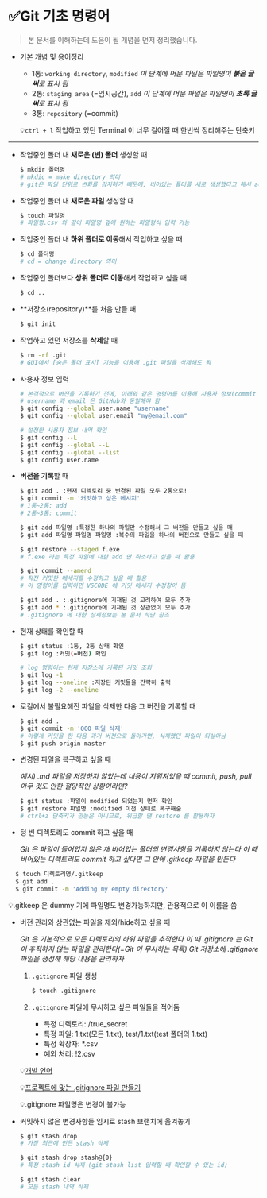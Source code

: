 # ✅Git 기초 명령어

> 
>
> 본 문서를 이해하는데 도움이 될 개념을 먼저 정리했습니다.

* 기본 개념 및 용어정리
  * 1통: `working directory`, `modified`
    *이 단계에 머문 파일은 파일명이 **붉은 글씨**로 표시 됨*
  * 2통: `staging area` (=임시공간), `add`
    *이 단계에 머문 파일은 파일명이 **초록 글씨**로 표시 됨*
  * 3통: `repository` (=commit)

  💡`ctrl + l` 작업하고 있던 Terminal 이 너무 길어질 때 한번씩 정리해주는 단축키

---



* 작업중인 폴더 내 **새로운 (빈) 폴더** 생성할 때

  ```bash
  $ mkdir 폴더명
  # mkdic = make directory 의미
  # git은 파일 단위로 변화를 감지하기 때문에, 비어있는 폴더를 새로 생성했다고 해서 add, commit 명령어를 입력할 필요는 없음
  ```

* 작업중인 폴더 내 **새로운 파일** 생성할 때

  ```bash
  $ touch 파일명
  # 파일명.csv 와 같이 파일명 옆에 원하는 파일형식 입력 가능
  ```

* 작업중인 폴더 내 **하위 폴더로 이동**해서 작업하고 싶을 때

  ```bash
  $ cd 폴더명
  # cd = change directory 의미
  ```

* 작업중인 폴더보다 **상위 폴더로 이동**해서 작업하고 싶을 때

  ```bash
  $ cd ..
  ```

* **저장소(repository)**를 처음 만들 때

  ```bash
  $ git init
  ```

* 작업하고 있던 저장소를 **삭제**할 때

  ```bash
  $ rm -rf .git
  # GUI에서 [숨은 폴더 표시] 기능을 이용해 .git 파일을 삭제해도 됨
  ```

* 사용자 정보 입력

  ```bash
  # 본격적으로 버전을 기록하기 전에, 아래와 같은 명령어를 이용해 사용자 정보(commit author)를 입력해야 함
  # username 과 email 은 GitHub와 동일해야 함
  $ git config --global user.name "username"
  $ git config --global user.email "my@email.com"
  
  # 설정한 사용자 정보 내역 확인
  $ git config --L
  $ git config --global --L
  $ git config --global --list
  $ git config user.name
  ```

* **버전을 기록**할 때

  ```bash
  $ git add . :현재 디렉토리 중 변경된 파일 모두 2통으로!
  $ git commit -m '커밋하고 싶은 메시지'
  # 1통~2통: add
  # 2통~3통: commit
  
  $ git add 파일명 :특정한 하나의 파일만 수정해서 그 버전을 만들고 싶을 때
  $ git add 파일명 파일명 파일명 :복수의 파일을 하나의 버전으로 만들고 싶을 때
  
  $ git restore --staged f.exe
  # f.exe 라는 특정 파일에 대한 add 만 취소하고 싶을 때 활용
  
  $ git commit --amend
  # 직전 커밋한 메세지를 수정하고 싶을 때 활용
  # 이 명령어를 입력하면 VSCODE 에 커밋 메세지 수정창이 뜸
  
  $ git add . :.gitignore에 기재된 것 고려하여 모두 추가
  $ git add * :.gitignore에 기재된 것 상관없이 모두 추가
  # .gitignore 에 대한 상세정보는 본 문서 하단 참조
  ```

* 현재 상태를 확인할 때

  ```bash
  $ git status :1통, 2통 상태 확인
  $ git log :커밋(=버전) 확인
  
  # log 명령어는 현재 저장소에 기록된 커밋 조회
  $ git log -1
  $ git log --oneline :저장된 커밋들을 간략히 출력
  $ git log -2 --oneline
  ```

* 로컬에서 불필요해진 파일을 삭제한 다음 그 버전을 기록할 때

  ```bash
  $ git add .
  $ git commit -m 'OOO 파일 삭제'
  # 이렇게 커밋을 한 다음 과거 버전으로 돌아가면, 삭제했던 파일이 되살아남
  $ git push origin master
  ```

* 변경된 파일을 복구하고 싶을 때

  *예시) .md 파일을 저장하지 않았는데 내용이 지워져있을 때
           commit, push, pull 아무 것도 안한 절망적인 상황이라면?*

  ```bash
  $ git status :파일이 modified 되었는지 먼저 확인
  $ git restore 파일명 :modified 이전 상태로 복구해줌
  # ctrl+z 단축키가 만능은 아니므로, 위급할 땐 restore 를 활용하자
  ```

* 텅 빈 디렉토리도 commit 하고 싶을 때

  *Git 은 파일이 들어있지 않은 채 비어있는 폴더의 변경사항을 기록하지 않는다*
  *이 때 비어있는 디렉토리도 commit 하고 싶다면 그 안에 .gitkeep 파일을 만든다*
  
```bash
  $ touch 디렉토리명/.gitkeep
  $ git add .
  $ git commit -m 'Adding my empty directory'
```

  💡.gitkeep 은 dummy 기에 파일명도 변경가능하지만, 관용적으로 이 이름을 씀

* 버전 관리와 상관없는 파일을 제외/hide하고 싶을 때

   *Git 은 기본적으로 모든 디렉토리의 하위 파일을 추적한다*
  *이 때 .gitignore 는 Git 이 추적하지 않는 파일을 관리한다(=Git 이 무시하는 목록)*
  *Git 저장소에 .gitignore 파일을 생성해 해당 내용을 관리하자*

  1. `.gitignore` 파일 생성
  
     ```bash
     $ touch .gitignore
     ```
  
  2. `.gitignore` 파일에 무시하고 싶은 파일들을 적어둠
     
     * 특정 디렉토리: /true_secret
     * 특정 파일: 1.txt(모든 1.txt), test/1.txt(test 폴더의 1.txt)
     * 특정 확장자: *.csv
     * 예외 처리: !2.csv
  
  💡[개발 언어](https://github.com/github/gitignore)
  
  💡[프로젝트에 맞는 .gitignore 파일 만들기](https://gitignore.io)
  
  💡.gitignore 파일명은 변경이 불가능

- 커밋하지 않은 변경사항들 임시로 stash 브랜치에 옮겨놓기

  ```bash
  $ git stash drop
  # 가장 최근에 만든 stash 삭제
  
  $ git stash drop stash@{0}
  # 특정 stash id 삭제 (git stash list 입력할 때 확인할 수 있는 id)
  
  $ git stash clear
  # 모든 stash 내역 삭제
  ```

  